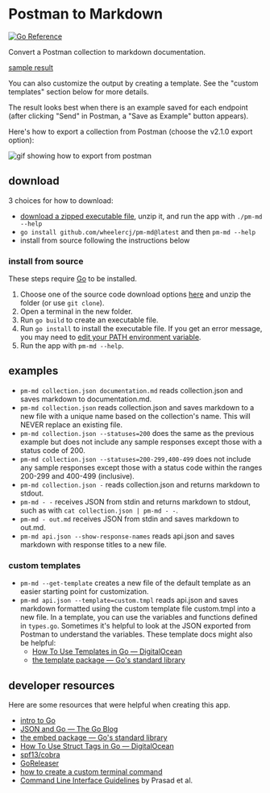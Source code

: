 # Postman to Markdown

[![Go Reference](https://pkg.go.dev/badge/github.com/wheelercj/pm-md.svg)](https://pkg.go.dev/github.com/wheelercj/pm-md)

Convert a Postman collection to markdown documentation.

[sample result](samples/calendar%20API%20v1.md)

You can also customize the output by creating a template. See the "custom templates" section below for more details.

The result looks best when there is an example saved for each endpoint (after clicking "Send" in Postman, a "Save as Example" button appears).

Here's how to export a collection from Postman (choose the v2.1.0 export option):

![gif showing how to export from postman](https://media.giphy.com/media/v1.Y2lkPTc5MGI3NjExYzFnb2JicjN6czk3dTJqcjg5Zm1yMjVtOXZ4cGVzd2d6YjFuYm5tdyZlcD12MV9pbnRlcm5hbF9naWZfYnlfaWQmY3Q9Zw/1xp8s0yXApAYtF1c1q/giphy.gif)

## download

3 choices for how to download:

* [download a zipped executable file](https://github.com/wheelercj/pm-md/releases), unzip it, and run the app with `./pm-md --help`
* `go install github.com/wheelercj/pm-md@latest` and then `pm-md --help`
* install from source following the instructions below

### install from source

These steps require [Go](https://go.dev/) to be installed.

1. Choose one of the source code download options [here](https://github.com/wheelercj/pm-md/releases) and unzip the folder (or use `git clone`).
2. Open a terminal in the new folder.
3. Run `go build` to create an executable file.
4. Run `go install` to install the executable file. If you get an error message, you may need to [edit your PATH environment variable](https://go.dev/doc/tutorial/compile-install).
5. Run the app with `pm-md --help`.

## examples

* `pm-md collection.json documentation.md` reads collection.json and saves markdown to documentation.md.
* `pm-md collection.json` reads collection.json and saves markdown to a new file with a unique name based on the collection's name. This will NEVER replace an existing file.
* `pm-md collection.json --statuses=200` does the same as the previous example but does not include any sample responses except those with a status code of 200.
* `pm-md collection.json --statuses=200-299,400-499` does not include any sample responses except those with a status code within the ranges 200-299 and 400-499 (inclusive).
* `pm-md collection.json -` reads collection.json and returns markdown to stdout.
* `pm-md - -` receives JSON from stdin and returns markdown to stdout, such as with `cat collection.json | pm-md - -`.
* `pm-md - out.md` receives JSON from stdin and saves markdown to out.md.
* `pm-md api.json --show-response-names` reads api.json and saves markdown with response titles to a new file.

### custom templates

* `pm-md --get-template` creates a new file of the default template as an easier starting point for customization.
* `pm-md api.json --template=custom.tmpl` reads api.json and saves markdown formatted using the custom template file custom.tmpl into a new file. In a template, you can use the variables and functions defined in `types.go`. Sometimes it's helpful to look at the JSON exported from Postman to understand the variables. These template docs might also be helpful:
  * [How To Use Templates in Go — DigitalOcean](https://www.digitalocean.com/community/tutorials/how-to-use-templates-in-go#step-4-writing-a-template)
  * [the template package — Go's standard library](https://pkg.go.dev/text/template)

## developer resources

Here are some resources that were helpful when creating this app.

* [intro to Go](https://wheelercj.github.io/notes/pages/20221122173910.html)
* [JSON and Go — The Go Blog](https://go.dev/blog/json)
* [the embed package — Go's standard library](https://pkg.go.dev/embed)
* [How To Use Struct Tags in Go — DigitalOcean](https://www.digitalocean.com/community/tutorials/how-to-use-struct-tags-in-go)
* [spf13/cobra](https://github.com/spf13/cobra)
* [GoReleaser](https://goreleaser.com/)
* [how to create a custom terminal command](https://wheelercj.github.io/notes/pages/20220320181252.html)
* [Command Line Interface Guidelines](https://clig.dev/) by Prasad et al.
